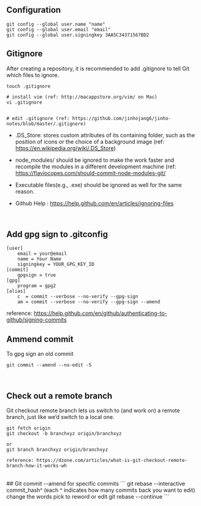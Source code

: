 ## Configuration
```
git config --global user.name "name"
git config --global user.email "email"
git config --global user.signingkey 3AA5C34371567BD2
```



## Gitignore

After creating a repository, it is recommended to add .gitignore to tell Git which files to ignore.

```
touch .gitignore

# install vim (ref: http://macappstore.org/vim/ on Mac)
vi .gitignore


# edit .gitignore (ref: https://github.com/jinhojang6/jinho-notes/blob/master/.gitignore)
```

- .DS_Store: stores custom attributes of its containing folder, such as the position of icons or the choice of a background image (ref: https://en.wikipedia.org/wiki/.DS_Store)

- node_modules/ should be ignored to make the work faster and recompile the modules in a different development machine (ref: https://flaviocopes.com/should-commit-node-modules-git/

- Executable files(e.g., .exe) should be ignored as well for the same reason.

- Github Help : https://help.github.com/en/articles/ignoring-files

<br/>


## Add gpg sign to .gitconfig
```
[user]
    email = your@email
    name = Your Name
    signingkey = YOUR_GPG_KEY_ID
[commit]
    gpgsign = true
[gpg]
    program = gpg2
[alias]
    c  = commit --verbose --no-verify --gpg-sign 
    am = commit --verbose --no-verify --gpg-sign --amend
```
reference: https://help.github.com/en/github/authenticating-to-github/signing-commits


## Ammend commit
To gpg sign an old commit

```
git commit --amend --no-edit -S
```

<br/>

## Check out a remote branch 
Git checkout remote branch lets us switch to (and work on) a remote branch, just like we’d switch to a local one.
```
git fetch origin
git checkout -b branchxyz origin/branchxyz

or 
git branch branchxyz origin/branchxyz

reference: https://dzone.com/articles/what-is-git-checkout-remote-branch-how-it-works-wh
```

<br/>
## Git commit --amend for specific commits
```
git rebase --interactive commit_hash^
(each ^ indicates how many commits back you want to edit)
change the words pick to reword or edit
git rebase --continue
```
